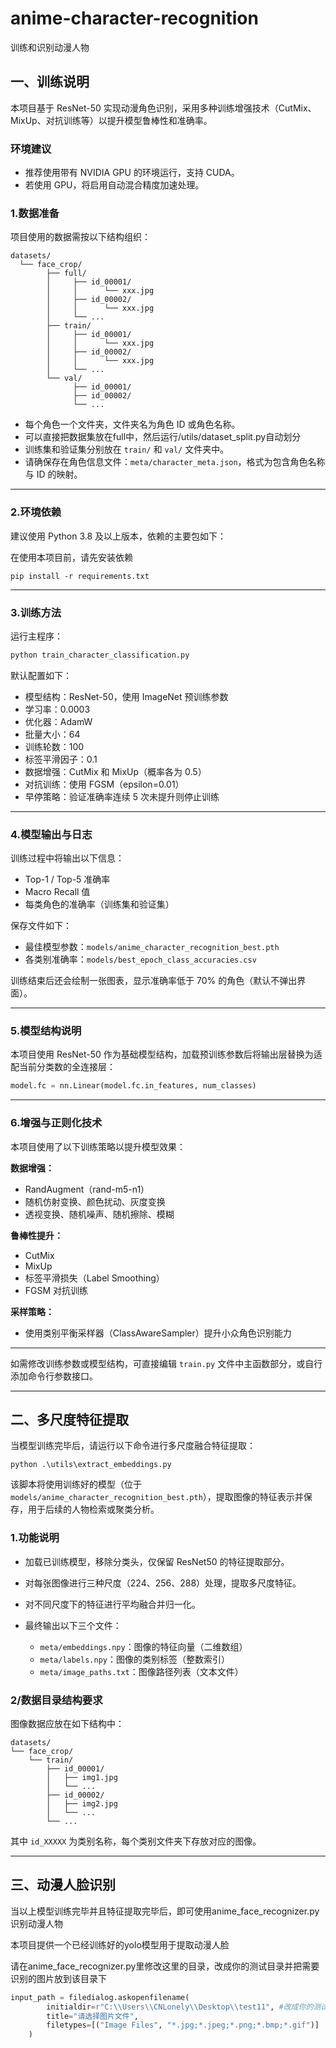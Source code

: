 # anime-character-recognition
训练和识别动漫人物

## 一、训练说明

本项目基于 ResNet-50 实现动漫角色识别，采用多种训练增强技术（CutMix、MixUp、对抗训练等）以提升模型鲁棒性和准确率。

###  环境建议

* 推荐使用带有 NVIDIA GPU 的环境运行，支持 CUDA。
* 若使用 GPU，将启用自动混合精度加速处理。

### 1.数据准备

项目使用的数据需按以下结构组织：

```项目结构
datasets/
  └── face_crop/
        ├── full/
        │     ├── id_00001/
        │     │      └── xxx.jpg
        │     ├── id_00002/
        │     │      └── xxx.jpg
        │     └── ...
        ├── train/
        │     ├── id_00001/
        │     │      └── xxx.jpg
        │     ├── id_00002/
        │     │      └── xxx.jpg
        │     └── ...
        └── val/
              ├── id_00001/
              ├── id_00002/
              └── ...
```

* 每个角色一个文件夹，文件夹名为角色 ID 或角色名称。
* 可以直接把数据集放在full中，然后运行/utils/dataset_split.py自动划分
* 训练集和验证集分别放在 `train/` 和 `val/` 文件夹中。
* 请确保存在角色信息文件：`meta/character_meta.json`，格式为包含角色名称与 ID 的映射。
---

### 2.环境依赖

建议使用 Python 3.8 及以上版本，依赖的主要包如下：

在使用本项目前，请先安装依赖
```pip
pip install -r requirements.txt
```

---

### 3.训练方法

运行主程序：

```python
python train_character_classification.py
```

默认配置如下：

* 模型结构：ResNet-50，使用 ImageNet 预训练参数
* 学习率：0.0003
* 优化器：AdamW
* 批量大小：64
* 训练轮数：100
* 标签平滑因子：0.1
* 数据增强：CutMix 和 MixUp（概率各为 0.5）
* 对抗训练：使用 FGSM（epsilon=0.01）
* 早停策略：验证准确率连续 5 次未提升则停止训练

---

### 4.模型输出与日志

训练过程中将输出以下信息：

* Top-1 / Top-5 准确率
* Macro Recall 值
* 每类角色的准确率（训练集和验证集）

保存文件如下：

* 最佳模型参数：`models/anime_character_recognition_best.pth`
* 各类别准确率：`models/best_epoch_class_accuracies.csv`

训练结束后还会绘制一张图表，显示准确率低于 70% 的角色（默认不弹出界面）。

---

### 5.模型结构说明

本项目使用 ResNet-50 作为基础模型结构，加载预训练参数后将输出层替换为适配当前分类数的全连接层：

```python
model.fc = nn.Linear(model.fc.in_features, num_classes)
```

---

### 6.增强与正则化技术

本项目使用了以下训练策略以提升模型效果：

**数据增强：**

* RandAugment（rand-m5-n1）
* 随机仿射变换、颜色扰动、灰度变换
* 透视变换、随机噪声、随机擦除、模糊

**鲁棒性提升：**

* CutMix
* MixUp
* 标签平滑损失（Label Smoothing）
* FGSM 对抗训练

**采样策略：**

* 使用类别平衡采样器（ClassAwareSampler）提升小众角色识别能力

---

如需修改训练参数或模型结构，可直接编辑 `train.py` 文件中主函数部分，或自行添加命令行参数接口。

---

## 二、多尺度特征提取

当模型训练完毕后，请运行以下命令进行多尺度融合特征提取：

```
python .\utils\extract_embeddings.py
```

该脚本将使用训练好的模型（位于 `models/anime_character_recognition_best.pth`），提取图像的特征表示并保存，用于后续的人物检索或聚类分析。

### 1.功能说明

* 加载已训练模型，移除分类头，仅保留 ResNet50 的特征提取部分。
* 对每张图像进行三种尺度（224、256、288）处理，提取多尺度特征。
* 对不同尺度下的特征进行平均融合并归一化。
* 最终输出以下三个文件：

  * `meta/embeddings.npy`：图像的特征向量（二维数组）
  * `meta/labels.npy`：图像的类别标签（整数索引）
  * `meta/image_paths.txt`：图像路径列表（文本文件）

### 2/数据目录结构要求

图像数据应放在如下结构中：

```
datasets/
└── face_crop/
    └── train/
        ├── id_00001/
        │   ├── img1.jpg
        │   └── ...
        ├── id_00002/
        │   ├── img2.jpg
        │   └── ...
        └── ...
```

其中 `id_XXXXX` 为类别名称，每个类别文件夹下存放对应的图像。

---

## 三、动漫人脸识别

当以上模型训练完毕并且特征提取完毕后，即可使用anime_face_recognizer.py识别动漫人物

本项目提供一个已经训练好的yolo模型用于提取动漫人脸

请在anime_face_recognizer.py里修改这里的目录，改成你的测试目录并把需要识别的图片放到该目录下

```python
input_path = filedialog.askopenfilename(
        initialdir=r"C:\\Users\\CNLonely\\Desktop\\test11", #改成你的测试目录
        title="请选择图片文件",
        filetypes=[("Image Files", "*.jpg;*.jpeg;*.png;*.bmp;*.gif")]
    )
```
